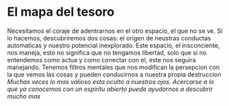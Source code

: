 # El mapa del tesoro

Necesitamos el coraje de adentrarnos en el otro espacio, el que no se ve. Si lo hacemos, descubriremos dos cosas: el origen de neustras conductas automaticas y nuestro potencial inexplorado. Este espacio, el insconciente, nos maneja, esto no significa que no tengamos libertad, solo que si no entendemos como actua y como conectar con el, este nos seguira manejando. Tenemos filtros mentales que nos modifican la persepcion con la que vemos las cosas y pueden conducirnos a nuestra propia destruccion
*Muchas veces lo mas valioso esta oculto a nuestros ojos. Acercarse a lo que ya conocemos con un espiritu abierto puede ayudarnos a descubrir mucho mas*